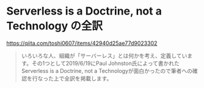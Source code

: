 # Serverless is a Doctrine, not a Technology の全訳

https://qiita.com/toshi0607/items/42940d25ae77d9023302  

> いろいろな人、組織が「サーバーレス」とは何かを考え、定義しています。その1つとして2019/6/19にPaul Johnston氏によって書かれたServerless is a Doctrine, not a Technologyが面白かったので筆者への確認を行なった上で全訳を掲載します。